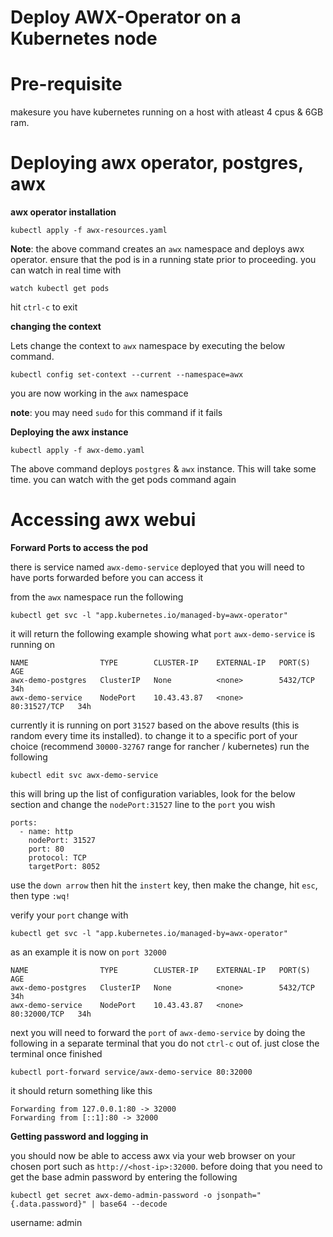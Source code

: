 # Deploy AWX-Operator on a Kubernetes node

# Pre-requisite

makesure you have kubernetes running on a host with atleast 4 cpus & 6GB ram.

# Deploying awx operator, postgres, awx

**awx operator installation**

```
kubectl apply -f awx-resources.yaml
```

**Note**: the above command creates an `awx` namespace and deploys awx operator. ensure that the pod is in a running state prior to proceeding. you can watch in real time with

```
watch kubectl get pods
```

hit `ctrl-c` to exit


**changing the context**

Lets change the context to `awx` namespace by executing the below command.

```
kubectl config set-context --current --namespace=awx
```

you are now working in the `awx` namespace

**note**: you may need `sudo` for this command if it fails

**Deploying the awx instance**

```
kubectl apply -f awx-demo.yaml
```

The above command deploys `postgres` & `awx` instance. This will take some time. you can watch with the get pods command again

# Accessing awx webui

**Forward Ports to access the pod**

there is service named `awx-demo-service` deployed that you will need to have ports forwarded before you can access it

from the `awx` namespace run the following

```
kubectl get svc -l "app.kubernetes.io/managed-by=awx-operator"
```

it will return the following example showing what `port` `awx-demo-service` is running on

```
NAME                TYPE        CLUSTER-IP    EXTERNAL-IP   PORT(S)        AGE
awx-demo-postgres   ClusterIP   None          <none>        5432/TCP       34h
awx-demo-service    NodePort    10.43.43.87   <none>        80:31527/TCP   34h
```

currently it is running on port `31527` based on the above results (this is random every time its installed). to change it to a specific port of your choice (recommend `30000-32767` range for rancher / kubernetes) run the following

```
kubectl edit svc awx-demo-service
```

this will bring up the list of configuration variables, look for the below section and change the `nodePort:31527` line to the `port` you wish

```
ports:
  - name: http
    nodePort: 31527
    port: 80
    protocol: TCP
    targetPort: 8052
```

use the `down arrow` then hit the `instert` key, then make the change, hit `esc`, then type `:wq!`

verify your `port` change with

```
kubectl get svc -l "app.kubernetes.io/managed-by=awx-operator"
```

as an example it is now on `port 32000`

```
NAME                TYPE        CLUSTER-IP    EXTERNAL-IP   PORT(S)        AGE
awx-demo-postgres   ClusterIP   None          <none>        5432/TCP       34h
awx-demo-service    NodePort    10.43.43.87   <none>        80:32000/TCP   34h
```

next you will need to forward the `port` of `awx-demo-service` by doing the following in a separate terminal that you do not `ctrl-c` out of. just close the terminal once finished

```
kubectl port-forward service/awx-demo-service 80:32000
```


it should return something like this

```
Forwarding from 127.0.0.1:80 -> 32000
Forwarding from [::1]:80 -> 32000
```

**Getting password and logging in**

you should now be able to access awx via your web browser on your chosen port such as `http://<host-ip>:32000`. before doing that you need to get the base admin password by entering the following

`kubectl get secret awx-demo-admin-password -o jsonpath="{.data.password}" | base64 --decode`

username: admin
